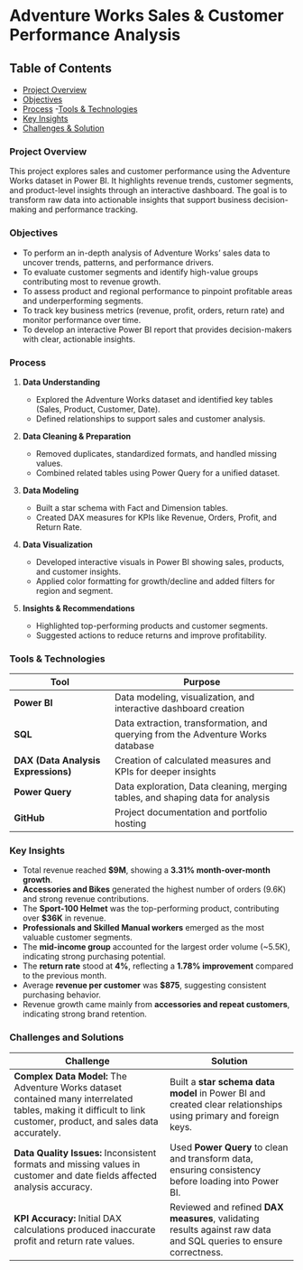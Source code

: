 # Adventure Works Sales & Customer Performance Analysis 
## Table of Contents
- [Project Overview](#project-overview)
- [Objectives](#objectives)
- [Process](#process)
-[Tools & Technologies](#tools-&-technologies)
- [Key Insights](#key-insights)
- [Challenges & Solution](#challenges-&-solution)

### Project Overview
 This project explores sales and customer performance using the Adventure Works dataset in Power BI. It highlights revenue trends, customer segments, and product-level insights through an interactive dashboard. The goal is to transform raw data into actionable insights that support business decision-making and performance tracking.

 ### Objectives
 - To perform an in-depth analysis of Adventure Works’ sales data to uncover trends, patterns, and performance drivers.  
- To evaluate customer segments and identify high-value groups contributing most to revenue growth.
- To assess product and regional performance to pinpoint profitable areas and underperforming segments.  
- To track key business metrics (revenue, profit, orders, return rate) and monitor performance over time.  
- To develop an interactive Power BI report that provides decision-makers with clear, actionable insights.

### Process  

1. **Data Understanding**  
   - Explored the Adventure Works dataset and identified key tables (Sales, Product, Customer, Date).  
   - Defined relationships to support sales and customer analysis.  

2. **Data Cleaning & Preparation**  
   - Removed duplicates, standardized formats, and handled missing values.  
   - Combined related tables using Power Query for a unified dataset.  

3. **Data Modeling**  
   - Built a star schema with Fact and Dimension tables.  
   - Created DAX measures for KPIs like Revenue, Orders, Profit, and Return Rate.  

4. **Data Visualization**
   - Developed interactive visuals in Power BI showing sales, products, and customer insights.  
   - Applied color formatting for growth/decline and added filters for region and segment.  

5. **Insights & Recommendations**  
   - Highlighted top-performing products and customer segments.  
   - Suggested actions to reduce returns and improve profitability.

  ### Tools & Technologies  

| Tool | Purpose |
|------|----------|
| **Power BI** | Data modeling, visualization, and interactive dashboard creation |
| **SQL** | Data extraction, transformation, and querying from the Adventure Works database |
| **DAX (Data Analysis Expressions)** | Creation of calculated measures and KPIs for deeper insights |
| **Power Query** | Data exploration, Data cleaning, merging tables, and shaping data for analysis |
| **GitHub** | Project documentation and portfolio hosting |

### Key Insights  

- Total revenue reached **$9M**, showing a **3.31% month-over-month growth**.  
- **Accessories and Bikes** generated the highest number of orders (9.6K) and strong revenue contributions.  
- The **Sport-100 Helmet** was the top-performing product, contributing over **$36K** in revenue.  
- **Professionals and Skilled Manual workers** emerged as the most valuable customer segments.  
- The **mid-income group** accounted for the largest order volume (~5.5K), indicating strong purchasing potential.  
- The **return rate** stood at **4%**, reflecting a **1.78% improvement** compared to the previous month.  
- Average **revenue per customer** was **$875**, suggesting consistent purchasing behavior.  
- Revenue growth came mainly from **accessories and repeat customers**, indicating strong brand retention.

 ###  Challenges and Solutions  

| Challenge | Solution |
|------------|-----------|
| **Complex Data Model:** The Adventure Works dataset contained many interrelated tables, making it difficult to link customer, product, and sales data accurately. | Built a **star schema data model** in Power BI and created clear relationships using primary and foreign keys. |
| **Data Quality Issues:** Inconsistent formats and missing values in customer and date fields affected analysis accuracy. | Used **Power Query** to clean and transform data, ensuring consistency before loading into Power BI. |
| **KPI Accuracy:** Initial DAX calculations produced inaccurate profit and return rate values. | Reviewed and refined **DAX measures**, validating results against raw data and SQL queries to ensure correctness. |



  

